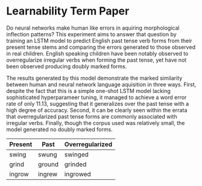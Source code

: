 # Learnability Term Paper

Do neural networks make human like errors in aquiring morphological
inflection patterns? This experiment aims to answer that question by
training an LSTM model to predict English past tense verb forms from
their present tense stems and comparing the errors generated to
those observed in real children. English speaking children have been
notably observed to overregularize irregular verbs when forming the
past tense, yet have not been observed producing doubly marked forms.

The results generated by this model demonstrate the marked similarity
between human and neural network language aquisition in three ways.
First, despite the fact that this is a simple one-shot LSTM model
lacking sophisticated hyperparameer tuning, it managed to achieve a
word error rate of only 11.13, suggesting that it generalizes over 
the past tense with a high degree of accuracy. Second, it can be
clearly seen within the errata that overregularized past tense forms
are commonly associated with irregular verbs. Finally, though the
corpus used was relatively small, the model generated no doubly
marked forms.


| Present        | Past          | Overregularized |
| ------------- | ------------- | --------------- |
| swing         | swung         | swinged         |
| grind         | ground        | grinded         |
| ingrow        | ingrew        | ingrowed        |

